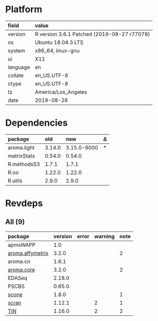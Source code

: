 # Platform

|field    |value                                       |
|:--------|:-------------------------------------------|
|version  |R version 3.6.1 Patched (2019-08-27 r77078) |
|os       |Ubuntu 18.04.3 LTS                          |
|system   |x86_64, linux-gnu                           |
|ui       |X11                                         |
|language |en                                          |
|collate  |en_US.UTF-8                                 |
|ctype    |en_US.UTF-8                                 |
|tz       |America/Los_Angeles                         |
|date     |2019-08-28                                  |

# Dependencies

|package     |old    |new         |Δ  |
|:-----------|:------|:-----------|:--|
|aroma.light |3.14.0 |3.15.0-9000 |*  |
|matrixStats |0.54.0 |0.54.0      |   |
|R.methodsS3 |1.7.1  |1.7.1       |   |
|R.oo        |1.22.0 |1.22.0      |   |
|R.utils     |2.9.0  |2.9.0       |   |

# Revdeps

## All (9)

|package                                         |version |error |warning |note |
|:-----------------------------------------------|:-------|:-----|:-------|:----|
|apmsWAPP                                        |1.0     |      |        |     |
|[aroma.affymetrix](problems.md#aromaaffymetrix) |3.2.0   |      |        |2    |
|aroma.cn                                        |1.6.1   |      |        |     |
|[aroma.core](problems.md#aromacore)             |3.2.0   |      |        |2    |
|EDASeq                                          |2.18.0  |      |        |     |
|PSCBS                                           |0.65.0  |      |        |     |
|[scone](problems.md#scone)                      |1.8.0   |      |        |1    |
|[scran](problems.md#scran)                      |1.12.1  |      |2       |1    |
|[TIN](problems.md#tin)                          |1.16.0  |      |2       |2    |

